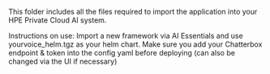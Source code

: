 This folder includes all the files required to import the application into your HPE Private Cloud AI system.

Instructions on use: Import a new framework via AI Essentials and use yourvoice_helm.tgz as your helm chart. Make sure you add your Chatterbox endpoint & token into the config yaml before deploying (can also be changed via the UI if necessary)
